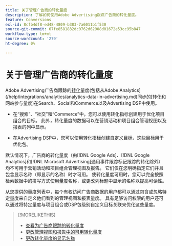 ```yaml
---
title: 关于管理广告商的转化量度
description: 了解如何使用Adobe Advertising跟踪广告商的转化量度。
feature: Conversions
exl-id: 8cfb4df8-ed48-4809-b383-7a6011b1f530
source-git-commit: 67fe8581832dc0762d62908d01672e53cc95b847
workflow-type: tm+mt
source-wordcount: '279'
ht-degree: 0%

---
```


# 关于管理广告商的转化量度

Adobe Advertising广告商跟踪的[转化](/help/search-social-commerce/glossary.md#c-d)量度(包括从Adobe Analytics](/help/integrations/analytics/analytics-data-in-advertising.md)同步的[转化和网站参与量度)在Search、Social和Commerce以及Advertising DSP中使用。

* 在“搜索”、“社交”和“Commerce”中，您可以使用转化指标创建用于优化项目组合的目标。 此外，转化量度的数据可以在营销活动和项目组合管理视图以及报表的列中显示。

* 在Advertising DSP中，您可以使用转化指标创建[自定义目标](/help/dsp/optimization/custom-goal.md)，这些目标用于优化包。

默认情况下，广告商的转化量度（由[!DNL Google Ads]、[!DNL Google Analytics]和[!DNL Microsoft Advertising]通用事件跟踪标记跟踪的转化除外）均不可用于营销活动和项目组合管理视图及报告。 它们仅在您明确指定它们并且包含显示名称（即显示的名称）时才可用。 使转化量度可用时，您可以完全按照检索数据中的拼写方式使用量度名称，或更改列标题中显示的名称以提高可读性。

从您提供的量度列表中，每个有权访问广告商数据的用户都可以通过包含或忽略特定量度来自定义他们看到的管理视图和报表量度。 具有足够访问权限的用户还可以通过将特定量度与项目组合或DSP包级别自定义目标关联来优化这些量度。

>[!MORELIKETHIS]
>
>* [查看为广告商跟踪的转化量度](conversion-metric-view-tracked.md)
>* [更改管理视图和报告中的可用转化量度](conversion-metric-edit-available.md)
>* [更改转化量度的显示名称](conversion-metric-edit-display-name.md)
